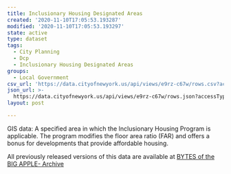 ```yaml
---
title: Inclusionary Housing Designated Areas
created: '2020-11-10T17:05:53.193287'
modified: '2020-11-10T17:05:53.193297'
state: active
type: dataset
tags:
  - City Planning
  - Dcp
  - Inclusionary Housing Designated Areas
groups:
  - Local Government
csv_url: 'https://data.cityofnewyork.us/api/views/e9rz-c67w/rows.csv?accessType=DOWNLOAD'
json_url: >-
  https://data.cityofnewyork.us/api/views/e9rz-c67w/rows.json?accessType=DOWNLOAD
layout: post

---
```

GIS data:  A specified area in which the Inclusionary Housing Program is applicable. The program modifies the floor area ratio (FAR) and offers a bonus for developments that provide affordable housing.

All previously released versions of this data are available at <a href="https://www1.nyc.gov/site/planning/data-maps/open-data/bytes-archive.page?sorts[year]=0">BYTES of the BIG APPLE- Archive</a>
